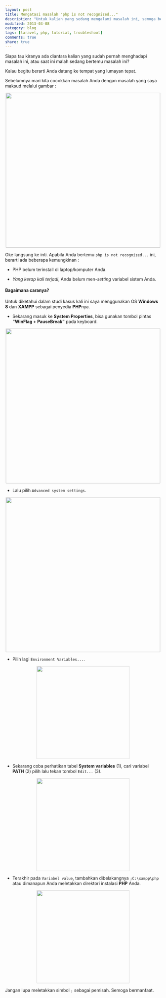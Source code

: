```yaml
---
layout: post
title: Mengatasi masalah "php is not recognized..."
description: "Untuk kalian yang sedang mengalami masalah ini, semoga bermanfaat."
modified: 2013-03-08
category: blog
tags: [laravel, php, tutorial, troubleshoot]
comments: true
share: true
---
```



Siapa tau kiranya ada diantara kalian yang sudah pernah menghadapi masalah ini, atau saat ini malah sedang bertemu masalah ini? 

Kalau begitu berarti Anda datang ke tempat yang lumayan tepat. 

Sebelumnya mari kita cocokkan masalah Anda dengan masalah yang saya maksud melalui gambar :

<center>
	<a href="{{ site.url }}/assets/post/2013-03-08-mengatasi-masalah-php-not-recognized-0.JPG" target="_blank"> 
		<img src="{{ site.url }}/assets/post/2013-03-08-mengatasi-masalah-php-not-recognized-0.JPG" width="500px"/>
	</a>
</center>

Oke langsung ke inti. Apabila Anda bertemu `php is not recognized...` ini, berarti ada beberapa kemungkinan :

- PHP belum terinstall di laptop/komputer Anda.

- *Yang kerap kali terjadi*, Anda belum men-*setting* variabel sistem Anda. 

#### Bagaimana caranya? 

Untuk diketahui dalam studi kasus kali ini saya menggunakan OS **Windows 8** dan **XAMPP** sebagai penyedia **PHP**nya.

- Sekarang masuk ke **System Properties**, bisa gunakan tombol pintas **"WinFlag + PauseBreak"** pada keyboard.

<center>
	<a href="{{ site.url }}/assets/post/2013-03-08-mengatasi-masalah-php-not-recognized-5.JPG" target="_blank"> 
		<img src="{{ site.url }}/assets/post/2013-03-08-mengatasi-masalah-php-not-recognized-5.JPG" width="500px"/>
	</a>
</center>

- Lalu pilih `Advanced system settings`.

<center>
	<a href="{{ site.url }}/assets/post/2013-03-08-mengatasi-masalah-php-not-recognized-1.JPG" target="_blank"> 
		<img src="{{ site.url }}/assets/post/2013-03-08-mengatasi-masalah-php-not-recognized-1.JPG" width="500px"/>
	</a>
</center>

- Pilih lagi `Environment Variables...`.

<center>
	<a href="{{ site.url }}/assets/post/2013-03-08-mengatasi-masalah-php-not-recognized-2.JPG" target="_blank"> 
		<img src="{{ site.url }}/assets/post/2013-03-08-mengatasi-masalah-php-not-recognized-2.JPG" width="300px"/>
	</a>
</center>

- Sekarang coba perhatikan tabel **System variables** (1), cari variabel **PATH** (2) pilih lalu tekan tombol `Edit...` (3).

<center>
	<a href="{{ site.url }}/assets/post/2013-03-08-mengatasi-masalah-php-not-recognized-3.JPG" target="_blank"> 
		<img src="{{ site.url }}/assets/post/2013-03-08-mengatasi-masalah-php-not-recognized-3.JPG" width="300px"/>
	</a>
</center>

- Terakhir pada `Variabel value`, tambahkan dibelakangnya `;C:\xampp\php` atau dimanapun Anda meletakkan direktori instalasi **PHP** Anda. 

<center>
	<a href="{{ site.url }}/assets/post/2013-03-08-mengatasi-masalah-php-not-recognized-4.JPG" target="_blank"> 
		<img src="{{ site.url }}/assets/post/2013-03-08-mengatasi-masalah-php-not-recognized-4.JPG" width="300px"/>
	</a>
</center>

Jangan lupa meletakkan simbol `;` sebagai pemisah. Semoga bermanfaat.